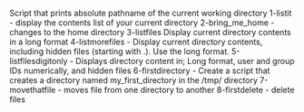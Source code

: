 Script that prints absolute pathname of the current working directory
1-listit - display the contents list of your current directory
2-bring_me_home - changes to the home directory
3-listfiles Display current directory contents in a long format
4-listmorefiles - Display current directory contents, including hidden files (starting with .). Use the long format.
5-listfilesdigitonly - Displays directory content in; Long format, user and group IDs numerically, and hidden files
6-firstdirectory - Create a script that creates a directory named my_first_directory in the /tmp/ directory
7-movethatfile - moves file from one directory to another
8-firstdelete - delete files

